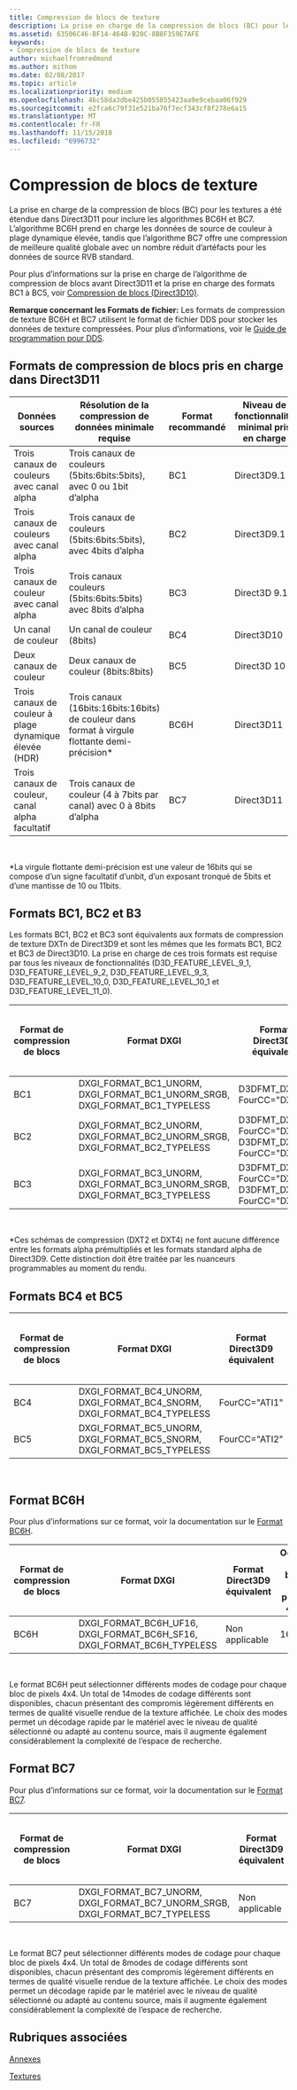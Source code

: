```yaml
---
title: Compression de blocs de texture
description: La prise en charge de la compression de blocs (BC) pour les textures a été étendue dans Direct3D11 pour inclure les algorithmes BC6H et BC7.
ms.assetid: 63506C46-BF14-464B-B20C-8B8F359E7AFE
keywords:
- Compression de blocs de texture
author: michaelfromredmond
ms.author: mithom
ms.date: 02/08/2017
ms.topic: article
ms.localizationpriority: medium
ms.openlocfilehash: 46c58da3dbe425b055855423aa9e9cebaa06f929
ms.sourcegitcommit: e2fca6c79f31e521ba76f7ecf343cf8f278e6a15
ms.translationtype: MT
ms.contentlocale: fr-FR
ms.lasthandoff: 11/15/2018
ms.locfileid: "6996732"
---
```

# <a name="texture-block-compression"></a>Compression de blocs de texture


La prise en charge de la compression de blocs (BC) pour les textures a été étendue dans Direct3D11 pour inclure les algorithmes BC6H et BC7. L’algorithme BC6H prend en charge les données de source de couleur à plage dynamique élevée, tandis que l’algorithme BC7 offre une compression de meilleure qualité globale avec un nombre réduit d’artéfacts pour les données de source RVB standard.

Pour plus d’informations sur la prise en charge de l’algorithme de compression de blocs avant Direct3D11 et la prise en charge des formats BC1 à BC5, voir [Compression de blocs (Direct3D10)](https://msdn.microsoft.com/library/windows/desktop/bb694531).

**Remarque concernant les Formats de fichier:** Les formats de compression de texture BC6H et BC7 utilisent le format de fichier DDS pour stocker les données de texture compressées. Pour plus d’informations, voir le [Guide de programmation pour DDS](https://msdn.microsoft.com/library/windows/desktop/bb943991).

## <a name="span-idblockcompressionformatssupportedindirect3d11spanspan-idblockcompressionformatssupportedindirect3d11spanspan-idblockcompressionformatssupportedindirect3d11spanblock-compression-formats-supported-in-direct3d-11"></a><span id="Block_Compression_Formats_Supported_in_Direct3D_11"></span><span id="block_compression_formats_supported_in_direct3d_11"></span><span id="BLOCK_COMPRESSION_FORMATS_SUPPORTED_IN_DIRECT3D_11"></span>Formats de compression de blocs pris en charge dans Direct3D11


| Données sources                                  | Résolution de la compression de données minimale requise                              | Format recommandé | Niveau de fonctionnalité minimal pris en charge |
|----------------------------------------------|---------------------------------------------------------------------------|--------------------|---------------------------------|
| Trois canaux de couleurs avec canal alpha       | Trois canaux de couleurs (5bits:6bits:5bits), avec 0 ou 1bit d’alpha  | BC1                | Direct3D9.1                    |
| Trois canaux de couleurs avec canal alpha       | Trois canaux de couleurs (5bits:6bits:5bits), avec 4bits d’alpha         | BC2                | Direct3D9.1                    |
| Trois canaux de couleur avec canal alpha       | Trois canaux couleurs (5bits:6bits:5bits) avec 8bits d’alpha          | BC3                | Direct3D 9.1                    |
| Un canal de couleur                            | Un canal de couleur (8bits)                                                | BC4                | Direct3D10                     |
| Deux canaux de couleur                            | Deux canaux de couleur (8bits:8bits)                                        | BC5                | Direct3D 10                     |
| Trois canaux de couleur à plage dynamique élevée (HDR) | Trois canaux (16bits:16bits:16bits) de couleur dans format à virgule flottante demi-précision\* | BC6H               | Direct3D11                     |
| Trois canaux de couleur, canal alpha facultatif  | Trois canaux de couleur (4 à 7bits par canal) avec 0 à 8bits d’alpha  | BC7                | Direct3D11                     |

 

\*La virgule flottante demi-précision est une valeur de 16bits qui se compose d’un signe facultatif d’unbit, d’un exposant tronqué de 5bits et d’une mantisse de 10 ou 11bits.
## <a name="span-idbc1bc2andb3formatsspanspan-idbc1bc2andb3formatsspanspan-idbc1bc2andb3formatsspanbc1-bc2-and-b3-formats"></a><span id="BC1__BC2__and_B3_Formats"></span><span id="bc1__bc2__and_b3_formats"></span><span id="BC1__BC2__AND_B3_FORMATS"></span>Formats BC1, BC2 et B3


Les formats BC1, BC2 et BC3 sont équivalents aux formats de compression de texture DXTn de Direct3D9 et sont les mêmes que les formats BC1, BC2 et BC3 de Direct3D10. La prise en charge de ces trois formats est requise par tous les niveaux de fonctionnalités (D3D\_FEATURE\_LEVEL\_9\_1, D3D\_FEATURE\_LEVEL\_9\_2, D3D\_FEATURE\_LEVEL\_9\_3, D3D\_FEATURE\_LEVEL\_10\_0, D3D\_FEATURE\_LEVEL\_10\_1 et D3D\_FEATURE\_LEVEL\_11\_0).

| Format de compression de blocs | Format DXGI                                                                           | Format Direct3D9 équivalent                               | Octets par bloc de pixels 4x4 |
|--------------------------|---------------------------------------------------------------------------------------|------------------------------------------------------------|---------------------------|
| BC1                      | DXGI\_FORMAT\_BC1\_UNORM, DXGI\_FORMAT\_BC1\_UNORM\_SRGB, DXGI\_FORMAT\_BC1\_TYPELESS | D3DFMT\_DXT1, FourCC="DXT1"                                | 8                         |
| BC2                      | DXGI\_FORMAT\_BC2\_UNORM, DXGI\_FORMAT\_BC2\_UNORM\_SRGB, DXGI\_FORMAT\_BC2\_TYPELESS | D3DFMT\_DXT2\*, FourCC="DXT2", D3DFMT\_DXT3, FourCC="DXT3" | 16                        |
| BC3                      | DXGI\_FORMAT\_BC3\_UNORM, DXGI\_FORMAT\_BC3\_UNORM\_SRGB, DXGI\_FORMAT\_BC3\_TYPELESS | D3DFMT\_DXT4\*, FourCC="DXT4", D3DFMT\_DXT5, FourCC="DXT5" | 16                        |

 

\*Ces schémas de compression (DXT2 et DXT4) ne font aucune différence entre les formats alpha prémultipliés et les formats standard alpha de Direct3D9. Cette distinction doit être traitée par les nuanceurs programmables au moment du rendu.

## <a name="span-idbc4andbc5formatsspanspan-idbc4andbc5formatsspanspan-idbc4andbc5formatsspanbc4-and-bc5-formats"></a><span id="BC4_and_BC5_Formats"></span><span id="bc4_and_bc5_formats"></span><span id="BC4_AND_BC5_FORMATS"></span>Formats BC4 et BC5


| Format de compression de blocs | Format DXGI                                                                     | Format Direct3D9 équivalent | Octets par bloc de pixels 4x4 |
|--------------------------|---------------------------------------------------------------------------------|------------------------------|---------------------------|
| BC4                      | DXGI\_FORMAT\_BC4\_UNORM, DXGI\_FORMAT\_BC4\_SNORM, DXGI\_FORMAT\_BC4\_TYPELESS | FourCC="ATI1"                | 8                         |
| BC5                      | DXGI\_FORMAT\_BC5\_UNORM, DXGI\_FORMAT\_BC5\_SNORM, DXGI\_FORMAT\_BC5\_TYPELESS | FourCC="ATI2"                | 16                        |

 

## <a name="span-idbc6hformatspanspan-idbc6hformatspanspan-idbc6hformatspanbc6h-format"></a><span id="BC6H_Format"></span><span id="bc6h_format"></span><span id="BC6H_FORMAT"></span>Format BC6H


Pour plus d’informations sur ce format, voir la documentation sur le [Format BC6H](https://msdn.microsoft.com/library/windows/desktop/hh308952).

| Format de compression de blocs | Format DXGI                                                                      | Format Direct3D9 équivalent | Octets par bloc de pixels 4x4 |
|--------------------------|----------------------------------------------------------------------------------|------------------------------|---------------------------|
| BC6H                     | DXGI\_FORMAT\_BC6H\_UF16, DXGI\_FORMAT\_BC6H\_SF16, DXGI\_FORMAT\_BC6H\_TYPELESS | Non applicable                          | 16                        |

 

Le format BC6H peut sélectionner différents modes de codage pour chaque bloc de pixels 4x4. Un total de 14modes de codage différents sont disponibles, chacun présentant des compromis légèrement différents en termes de qualité visuelle rendue de la texture affichée. Le choix des modes permet un décodage rapide par le matériel avec le niveau de qualité sélectionné ou adapté au contenu source, mais il augmente également considérablement la complexité de l’espace de recherche.

## <a name="span-idbc7formatspanspan-idbc7formatspanspan-idbc7formatspanbc7-format"></a><span id="BC7_Format"></span><span id="bc7_format"></span><span id="BC7_FORMAT"></span>Format BC7


Pour plus d’informations sur ce format, voir la documentation sur le [Format BC7](https://msdn.microsoft.com/library/windows/desktop/hh308953).

| Format de compression de blocs | Format DXGI                                                                           | Format Direct3D9 équivalent | Octets par bloc de pixels 4x4 |
|--------------------------|---------------------------------------------------------------------------------------|------------------------------|---------------------------|
| BC7                      | DXGI\_FORMAT\_BC7\_UNORM, DXGI\_FORMAT\_BC7\_UNORM\_SRGB, DXGI\_FORMAT\_BC7\_TYPELESS | Non applicable                          | 16                        |

 

Le format BC7 peut sélectionner différents modes de codage pour chaque bloc de pixels 4x4. Un total de 8modes de codage différents sont disponibles, chacun présentant des compromis légèrement différents en termes de qualité visuelle rendue de la texture affichée. Le choix des modes permet un décodage rapide par le matériel avec le niveau de qualité sélectionné ou adapté au contenu source, mais il augmente également considérablement la complexité de l’espace de recherche.

## <a name="span-idrelated-topicsspanrelated-topics"></a><span id="related-topics"></span>Rubriques associées


[Annexes](appendix.md)

[Textures](https://msdn.microsoft.com/library/windows/desktop/ff476902)

 

 




